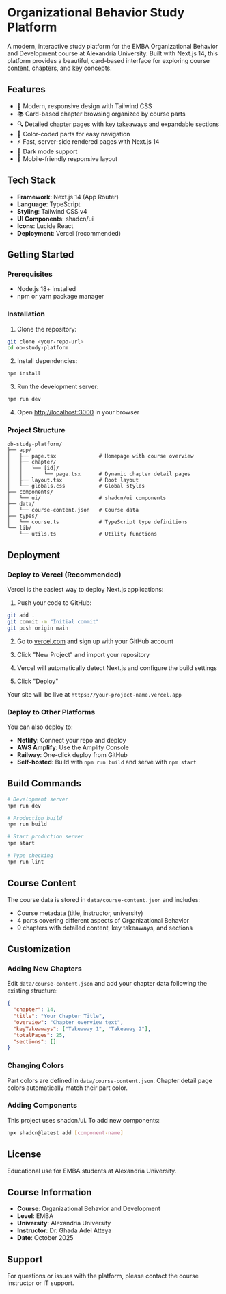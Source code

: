 # Organizational Behavior Study Platform

A modern, interactive study platform for the EMBA Organizational Behavior and Development course at Alexandria University. Built with Next.js 14, this platform provides a beautiful, card-based interface for exploring course content, chapters, and key concepts.

## Features

- 🎨 Modern, responsive design with Tailwind CSS
- 📚 Card-based chapter browsing organized by course parts
- 🔍 Detailed chapter pages with key takeaways and expandable sections
- 🎯 Color-coded parts for easy navigation
- ⚡ Fast, server-side rendered pages with Next.js 14
- 🌙 Dark mode support
- 📱 Mobile-friendly responsive layout

## Tech Stack

- **Framework**: Next.js 14 (App Router)
- **Language**: TypeScript
- **Styling**: Tailwind CSS v4
- **UI Components**: shadcn/ui
- **Icons**: Lucide React
- **Deployment**: Vercel (recommended)

## Getting Started

### Prerequisites

- Node.js 18+ installed
- npm or yarn package manager

### Installation

1. Clone the repository:
```bash
git clone <your-repo-url>
cd ob-study-platform
```

2. Install dependencies:
```bash
npm install
```

3. Run the development server:
```bash
npm run dev
```

4. Open [http://localhost:3000](http://localhost:3000) in your browser

### Project Structure

```
ob-study-platform/
├── app/
│   ├── page.tsx              # Homepage with course overview
│   ├── chapter/
│   │   └── [id]/
│   │       └── page.tsx      # Dynamic chapter detail pages
│   ├── layout.tsx            # Root layout
│   └── globals.css           # Global styles
├── components/
│   └── ui/                   # shadcn/ui components
├── data/
│   └── course-content.json   # Course data
├── types/
│   └── course.ts             # TypeScript type definitions
└── lib/
    └── utils.ts              # Utility functions
```

## Deployment

### Deploy to Vercel (Recommended)

Vercel is the easiest way to deploy Next.js applications:

1. Push your code to GitHub:
```bash
git add .
git commit -m "Initial commit"
git push origin main
```

2. Go to [vercel.com](https://vercel.com) and sign up with your GitHub account

3. Click "New Project" and import your repository

4. Vercel will automatically detect Next.js and configure the build settings

5. Click "Deploy"

Your site will be live at `https://your-project-name.vercel.app`

### Deploy to Other Platforms

You can also deploy to:
- **Netlify**: Connect your repo and deploy
- **AWS Amplify**: Use the Amplify Console
- **Railway**: One-click deploy from GitHub
- **Self-hosted**: Build with `npm run build` and serve with `npm start`

## Build Commands

```bash
# Development server
npm run dev

# Production build
npm run build

# Start production server
npm start

# Type checking
npm run lint
```

## Course Content

The course data is stored in `data/course-content.json` and includes:
- Course metadata (title, instructor, university)
- 4 parts covering different aspects of Organizational Behavior
- 9 chapters with detailed content, key takeaways, and sections

## Customization

### Adding New Chapters

Edit `data/course-content.json` and add your chapter data following the existing structure:

```json
{
  "chapter": 14,
  "title": "Your Chapter Title",
  "overview": "Chapter overview text",
  "keyTakeaways": ["Takeaway 1", "Takeaway 2"],
  "totalPages": 25,
  "sections": []
}
```

### Changing Colors

Part colors are defined in `data/course-content.json`. Chapter detail page colors automatically match their part color.

### Adding Components

This project uses shadcn/ui. To add new components:

```bash
npx shadcn@latest add [component-name]
```

## License

Educational use for EMBA students at Alexandria University.

## Course Information

- **Course**: Organizational Behavior and Development
- **Level**: EMBA
- **University**: Alexandria University
- **Instructor**: Dr. Ghada Adel Atteya
- **Date**: October 2025

## Support

For questions or issues with the platform, please contact the course instructor or IT support.
